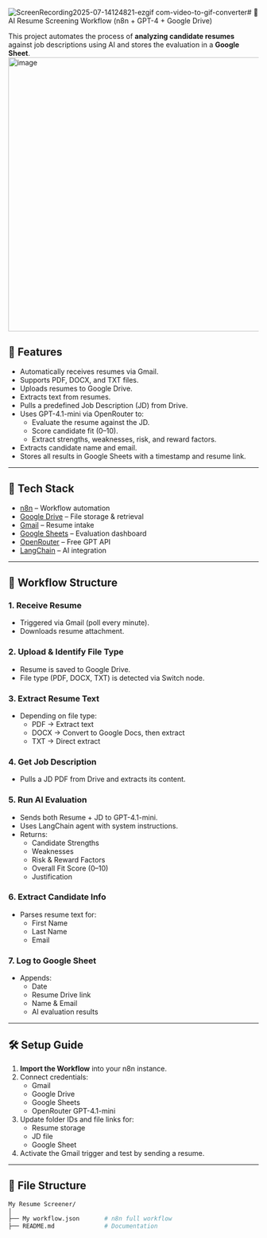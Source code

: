 ![ScreenRecording2025-07-14124821-ezgif com-video-to-gif-converter](https://github.com/user-attachments/assets/c8473e0a-8cc0-4811-838d-fbdc013de19b)# 🤖 AI Resume Screening Workflow (n8n + GPT-4 + Google Drive)

This project automates the process of **analyzing candidate resumes** against job descriptions using AI and stores the evaluation in a **Google Sheet**.
<img width="1377" height="550" alt="image" src="https://github.com/user-attachments/assets/0b3f9359-6653-4a95-bb47-e2176c993869" />

## 🚀 Features

- Automatically receives resumes via Gmail.
- Supports PDF, DOCX, and TXT files.
- Uploads resumes to Google Drive.
- Extracts text from resumes.
- Pulls a predefined Job Description (JD) from Drive.
- Uses GPT-4.1-mini via OpenRouter to:
  - Evaluate the resume against the JD.
  - Score candidate fit (0–10).
  - Extract strengths, weaknesses, risk, and reward factors.
- Extracts candidate name and email.
- Stores all results in Google Sheets with a timestamp and resume link.

---

## 🔧 Tech Stack

- [n8n](https://n8n.io) – Workflow automation
- [Google Drive](https://drive.google.com) – File storage & retrieval
- [Gmail](https://gmail.com) – Resume intake
- [Google Sheets](https://sheets.google.com) – Evaluation dashboard
- [OpenRouter](https://openrouter.ai) – Free GPT API
- [LangChain](https://www.langchain.com) – AI integration

---

## 📂 Workflow Structure

### 1. Receive Resume
- Triggered via Gmail (poll every minute).
- Downloads resume attachment.

### 2. Upload & Identify File Type
- Resume is saved to Google Drive.
- File type (PDF, DOCX, TXT) is detected via Switch node.

### 3. Extract Resume Text
- Depending on file type:
  - PDF → Extract text
  - DOCX → Convert to Google Docs, then extract
  - TXT → Direct extract

### 4. Get Job Description
- Pulls a JD PDF from Drive and extracts its content.

### 5. Run AI Evaluation
- Sends both Resume + JD to GPT-4.1-mini.
- Uses LangChain agent with system instructions.
- Returns:
  - Candidate Strengths
  - Weaknesses
  - Risk & Reward Factors
  - Overall Fit Score (0–10)
  - Justification

### 6. Extract Candidate Info
- Parses resume text for:
  - First Name
  - Last Name
  - Email

### 7. Log to Google Sheet
- Appends:
  - Date
  - Resume Drive link
  - Name & Email
  - AI evaluation results

---



## 🛠 Setup Guide

1. **Import the Workflow** into your n8n instance.
2. Connect credentials:
   - Gmail
   - Google Drive
   - Google Sheets
   - OpenRouter GPT-4.1-mini
3. Update folder IDs and file links for:
   - Resume storage
   - JD file
   - Google Sheet
4. Activate the Gmail trigger and test by sending a resume.

---

## 📁 File Structure

```bash
My Resume Screener/
│
├── My workflow.json       # n8n full workflow
├── README.md              # Documentation

